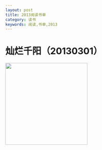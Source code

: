 ```yaml
---
layout: post
title: 2013阅读书单
category: 读书
keywords: 阅读,书单,2013
---
```


# 灿烂千阳（20130301）

<img src="https://gss2.bdstatic.com/-fo3dSag_xI4khGkpoWK1HF6hhy/baike/c0%3Dbaike116%2C5%2C5%2C116%2C38/sign=2f69a1bad11373f0e13267cdc566209e/a8773912b31bb05106338ae9367adab44bede0d8.jpg"  width="256">


